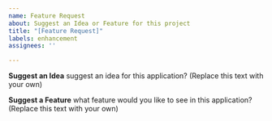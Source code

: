 ```yaml
---
name: Feature Request
about: Suggest an Idea or Feature for this project
title: "[Feature Request]"
labels: enhancement
assignees: ''

---
```


**Suggest an Idea**
suggest an idea for this application? (Replace this text with your own)

**Suggest a Feature**
what feature would you like to see in this application? (Replace this text with your own)
